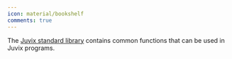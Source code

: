 ```yaml
---
icon: material/bookshelf
comments: true
---
```


The [Juvix standard library](https://anoma.github.io/juvix-stdlib/)
contains common functions that can be used in Juvix programs.
